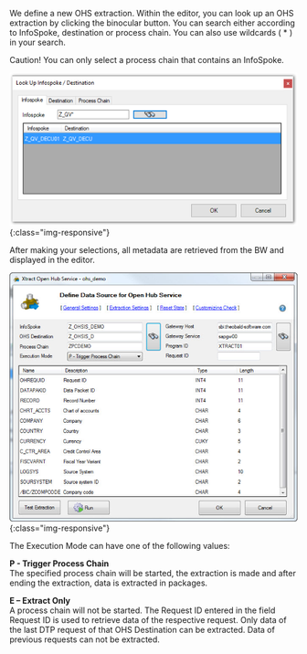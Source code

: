 We define a new OHS extraction. Within the editor, you can look up an OHS extraction by clicking the binocular button. You can search either according to InfoSpoke, destination or process chain. You can also use wildcards ( * ) in your search.

Caution! You can only select a process chain that contains an InfoSpoke.

![Look-Up-Infospoke-Destination](/img/content/Look-Up-Infospoke-Destination.png){:class="img-responsive"}

After making your selections, all metadata are retrieved from the BW and displayed in the editor.

![Open-Hub-Service-Data-Source](/img/content/Open-Hub-Service-Data-Source.png){:class="img-responsive"}

The Execution Mode can have one of the following values: 

**P - Trigger Process Chain**<br>
The specified process chain will be started, the extraction is made and after ending the extraction, data is extracted in packages.

**E – Extract Only**<br>
A process chain will not be started. The Request ID entered in the field Request ID is used to retrieve data of the respective request.
Only data of the last DTP request of that OHS Destination can be extracted. Data of previous requests can not be extracted.

